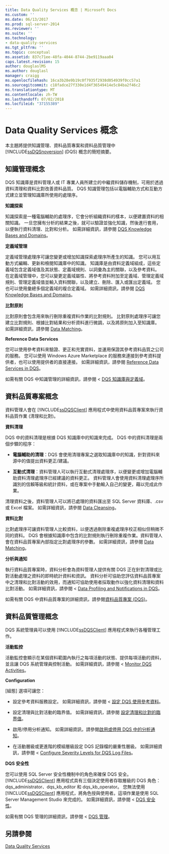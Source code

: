```yaml
---
title: Data Quality Services 概念 | Microsoft Docs
ms.custom: ''
ms.date: 06/13/2017
ms.prod: sql-server-2014
ms.reviewer: ''
ms.suite: ''
ms.technology:
- data-quality-services
ms.tgt_pltfrm: ''
ms.topic: conceptual
ms.assetid: 837c71ee-48fa-4044-8744-2be9119aaa04
caps.latest.revision: 15
author: douglaslMS
ms.author: douglasl
manager: craigg
ms.openlocfilehash: 16ca3b28e9b19c0f7935f2938d054939f0cc57a1
ms.sourcegitcommit: c18fadce27f330e1d4f36549414e5c84ba2f46c2
ms.translationtype: MT
ms.contentlocale: zh-TW
ms.lasthandoff: 07/02/2018
ms.locfileid: "37155389"
---
```

# <a name="data-quality-services-concepts"></a>Data Quality Services 概念
  本主題將提供知識管理、資料品質專案和資料品質管理中 [!INCLUDE[ssDQSnoversion](../includes/ssdqsnoversion-md.md)] (DQS) 概念的簡短摘要。  
  
##  <a name="Knowledge"></a> 知識管理概念  
 DQS 知識庫是資料管理人或 IT 專業人員所建立的中繼資料儲存機制，可用於透過資料清理和資料比對改善資料品質。 DQS 知識管理包括以電腦輔助方式和互動方式建立並管理知識庫所使用的處理序。  
  
 **知識探索**  
  
 知識探索是一種電腦輔助的處理序，它會分析組織資料的樣本，以便建置資料的相關知識。 一旦您擁有分析的結果之後，就可以驗證並強化知識，然後進行套用，以便執行資料清理、比對和分析。 如需詳細資訊，請參閱 [DQS Knowledge Bases and Domains](../../2014/data-quality-services/dqs-knowledge-bases-and-domains.md)。  
  
 **定義域管理**  
  
 定義域管理處理序可讓您變更或增加知識探索處理序所產生的知識。 您可以用互動方式編輯、更新和檢閱知識庫中的知識。 知識庫是由資料定義域組成，這些定義域包含定義域值及其狀態、定義域規則、以詞彙為主的關聯，以及參考資料。 在定義域管理中，您可以變更定義域屬性、將參考資料附加至定義域、管理定義域規則、管理定義域值並輸入資料關聯，以及建立、刪除、匯入或匯出定義域。 您也可以使用彙總多個定義域的複合定義域。 如需詳細資訊，請參閱 [DQS Knowledge Bases and Domains](../../2014/data-quality-services/dqs-knowledge-bases-and-domains.md)。  
  
 **比對原則**  
  
 比對原則會包含用來執行刪除重複資料作業的比對規則。 比對原則處理序可讓您建立比對規則、根據比對結果和分析資料進行微調，以及將原則加入至知識庫。 如需詳細資訊，請參閱 [Data Matching](../../2014/data-quality-services/data-matching.md)。  
  
 **Reference Data Services**  
  
 您可以使用參考資料來驗證、更正和充實資料，並運用保證其參考資料品質之公司的服務。 您可以使用 Windows Azure Marketplace 的服務來連接到參考資料提供者，也可以使用提供者的直接連接。 如需詳細資訊，請參閱 [Reference Data Services in DQS](../../2014/data-quality-services/reference-data-services-in-dqs.md)。  
  
 如需有關 DQS 中知識管理的詳細資訊，請參閱 < [DQS 知識庫與定義域](../../2014/data-quality-services/dqs-knowledge-bases-and-domains.md)。  
  
##  <a name="Projects"></a> 資料品質專案概念  
 資料管理人會在 [!INCLUDE[ssDQSClient](../includes/ssdqsclient-md.md)] 應用程式中使用資料品質專案來執行資料品質作業 (清理和比對)。  
  
 **資料清理**  
  
 DQS 中的資料清理是根據 DQS 知識庫中的知識來完成。 DQS 中的資料清理是兩個步驟的程序：  
  
-   **電腦輔助的清理**：DQS 會使用清理專案之選取知識庫中的知識，針對資料來源中的值提出資料更正/建議。  
  
-   **互動式清理**：資料管理人可以執行互動式清理處理序，以便變更或增加電腦輔助資料清理處理序已經建議的資料更正。 資料管理人會使用資料清理處理序所識別的信賴等級和統計資料，或在專案中手動輸入自己的變更，藉以完成此作業。  
  
 清理資料之後，資料管理人可以將已處理的資料匯出至 SQL Server 資料庫、.csv 或 Excel 檔案。 如需詳細資訊，請參閱 [Data Cleansing](../../2014/data-quality-services/data-cleansing.md)。  
  
 **資料比對**  
  
 比對處理序可讓資料管理人比較資料，以便透過刪除重複處理序校正相似但稍微不同的資料。 DQS 會根據知識庫中包含的比對規則執行刪除重複作業。資料管理人會在資料品質專案內部指定比對處理序的參數。 如需詳細資訊，請參閱 [Data Matching](../../2014/data-quality-services/data-matching.md)。  
  
 **分析與通知**  
  
 執行資料品質專案時，資料分析會為資料管理人提供有關 DQS 正在針對清理或比對活動處理之資料的即時統計資料和資訊。 資料分析可協助您評估資料品質專案中之清理和比對活動的效用，而通知可協助使用者採取動作以強化資料清理和資料比對活動。 如需詳細資訊，請參閱 < [Data Profiling and Notifications in DQS](../../2014/data-quality-services/data-profiling-and-notifications-in-dqs.md)。  
  
 如需有關 DQS 中資料品質專案的詳細資訊，請參閱[資料品質專案 &#40;DQS&#41;](../../2014/data-quality-services/data-quality-projects-dqs.md)。  
  
##  <a name="Admin"></a> 資料品質管理概念  
 DQS 系統管理員可以使用 [!INCLUDE[ssDQSClient](../includes/ssdqsclient-md.md)] 應用程式來執行各種管理工作。  
  
 **活動監控**  
  
 活動監控會顯示在某個資料範圍內執行之每項活動的狀態、提供每項活動的資料，並且讓 DQS 系統管理員控制活動。 如需詳細資訊，請參閱 < [Monitor DQS Activities](../../2014/data-quality-services/monitor-dqs-activities.md)。  
  
 **Configuration**  
  
 [組態] 選項可讓您：  
  
-   設定參考資料服務設定。 如需詳細資訊，請參閱 <<c0> [ 設定 DQS 使用參考資料](../../2014/data-quality-services/configure-dqs-to-use-reference-data.md)。  
  
-   設定清理與比對活動的臨界值。 如需詳細資訊，請參閱 [設定清理和比對的臨界值](../../2014/data-quality-services/configure-threshold-values-for-cleansing-and-matching.md)。  
  
-   啟用/停用分析通知。 如需詳細資訊，請參閱[啟用或停用 DQS 中的分析通知](../../2014/data-quality-services/enable-or-disable-profiling-notifications-in-dqs.md)。  
  
-   在活動層級或更進階的模組層級設定 DQS 記錄檔的嚴重性層級。 如需詳細資訊，請參閱 < [Configure Severity Levels for DQS Log Files](../../2014/data-quality-services/configure-severity-levels-for-dqs-log-files.md)。  
  
 **DQS 安全性**  
  
 您可以使用 SQL Server 安全性機制中的角色來確保 DQS 安全。 [!INCLUDE[ssDQSClient](../includes/ssdqsclient-md.md)] 應用程式具有三個決定使用者存取層級的 DQS 角色：dqs_administrator、dqs_kb_editor 和 dqs_kb_operator。 您無法使用 [!INCLUDE[ssDQSClient](../includes/ssdqsclient-md.md)] 應用程式，將角色授與使用者。這項作業是使用 SQL Server Management Studio 來完成的。 如需詳細資訊，請參閱 < [DQS 安全性](../../2014/data-quality-services/dqs-security.md)。  
  
 如需有關 DQS 管理的詳細資訊，請參閱 < [DQS 管理](../../2014/data-quality-services/dqs-administration.md)。  
  
## <a name="see-also"></a>另請參閱  
 [Data Quality Services](../../2014/data-quality-services/data-quality-services.md)  
  
  
